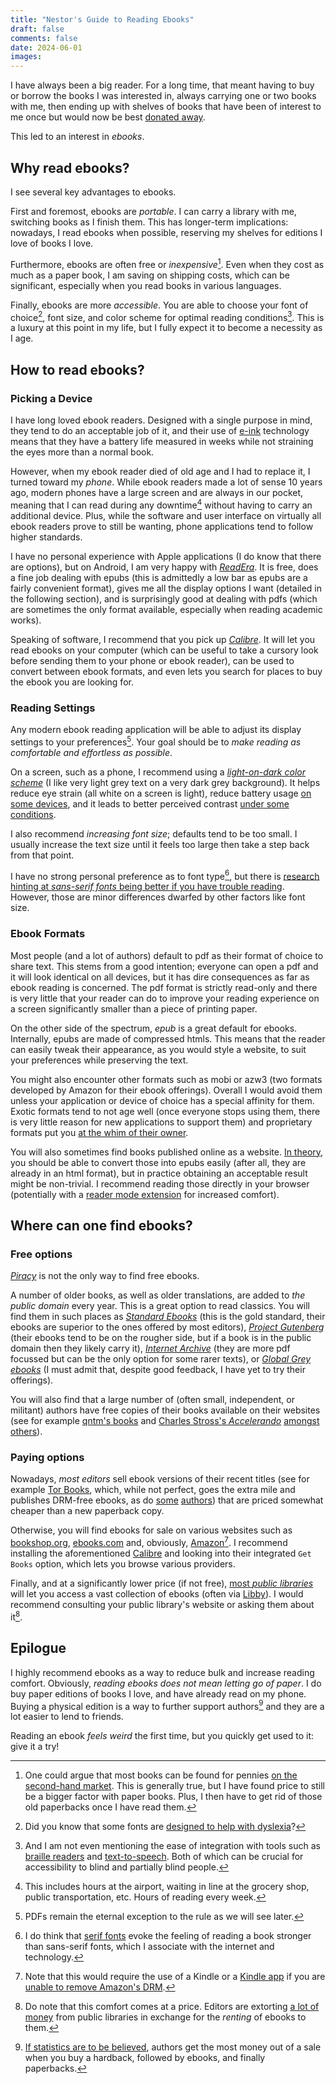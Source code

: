 ```yaml
---
title: "Nestor's Guide to Reading Ebooks"
draft: false
comments: false
date: 2024-06-01
images:
---
```


I have always been a big reader. For a long time, that meant having to buy or borrow the books I was interested in, always carrying one or two books with me, then ending up with shelves of books that have been of interest to me once but would now be best [donated away](https://littlefreelibrary.org/).

This led to an interest in *ebooks*.

## Why read ebooks?

I see several key advantages to ebooks.

First and foremost, ebooks are *portable*. I can carry a library with me, switching books as I finish them. This has longer-term implications: nowadays, I read ebooks when possible, reserving my shelves for editions I love of books I love.

Furthermore, ebooks are often free or *inexpensive*[^price]. Even when they cost as much as a paper book, I am saving on shipping costs, which can be significant, especially when you read books in various languages.

[^price]: One could argue that most books can be found for pennies [on the second-hand market](https://www.bookfinder.com/). This is generally true, but I have found price to still be a bigger factor with paper books. Plus, I then have to get rid of those old paperbacks once I have read them.

Finally, ebooks are more *accessible*. You are able to choose your font of choice[^dyslexia], font size, and color scheme for optimal reading conditions[^braille]. This is a luxury at this point in my life, but I fully expect it to become a necessity as I age.

[^dyslexia]: Did you know that some fonts are [designed to help with dyslexia](https://www.handtalk.me/en/blog/dyslexia-font/)?

[^braille]: And I am not even mentioning the ease of integration with tools such as [braille readers](https://www.helenkeller.org/40-cells-to-empowerment-a-comparison-of-five-braille-displays-to-fortify-your-success-in-2023/) and [text-to-speech](https://nfb.org/programs-services/knfb-reader). Both of which can be crucial for accessibility to blind and partially blind people.

## How to read ebooks?

### Picking a Device

I have long loved ebook readers. Designed with a single purpose in mind, they tend to do an acceptable job of it, and their use of [e-ink](https://en.wikipedia.org/wiki/E_Ink) technology means that they have a battery life measured in weeks while not straining the eyes more than a normal book.

However, when my ebook reader died of old age and I had to replace it, I turned toward my *phone*. While ebook readers made a lot of sense 10 years ago, modern phones have a large screen and are always in our pocket, meaning that I can read during any downtime[^down] without having to carry an additional device. Plus, while the software and user interface on virtually all ebook readers prove to still be wanting, phone applications tend to follow higher standards.

[^down]: This includes hours at the airport, waiting in line at the grocery shop, public transportation, etc. Hours of reading every week.

I have no personal experience with Apple applications (I do know that there are options), but on Android, I am very happy with [*ReadEra*](https://readera.org/). It is free, does a fine job dealing with epubs (this is admittedly a low bar as epubs are a fairly convenient format), gives me all the display options I want (detailed in the following section), and is surprisingly good at dealing with pdfs (which are sometimes the only format available, especially when reading academic works).

Speaking of software, I recommend that you pick up [*Calibre*](https://calibre-ebook.com/). It will let you read ebooks on your computer (which can be useful to take a cursory look before sending them to your phone or ebook reader), can be used to convert between ebook formats, and even lets you search for places to buy the ebook you are looking for.

### Reading Settings

Any modern ebook reading application will be able to adjust its display settings to your preferences[^pdf].
Your goal should be to *make reading as comfortable and effortless as possible*.

[^pdf]: PDFs remain the eternal exception to the rule as we will see later.

On a screen, such as a phone, I recommend using a [*light-on-dark color scheme*](https://en.wikipedia.org/wiki/Light-on-dark_color_scheme) (I like very light grey text on a very dark grey background). It helps reduce eye strain (all white on a screen is light), reduce battery usage [on some devices](https://lifehacker.com/use-dark-mode-to-conserve-your-phones-battery-power-1830368436), and it leads to better perceived contrast [under some conditions](https://psychology.stackexchange.com/questions/1702/why-is-white-on-black-considered-higher-contrast-than-black-on-white).

I also recommend *increasing font size*; defaults tend to be too small. I usually increase the text size until it feels too large then take a step back from that point.

I have no strong personal preference as to font type[^serif], but there is [research hinting at *sans-serif fonts* being better if you have trouble reading](https://geniusee.com/single-blog/font-readability-research-famous-designers-vs-scientists). However, those are minor differences dwarfed by other factors like font size.

[^serif]: I do think that [serif fonts](https://en.wikipedia.org/wiki/Serif) evoke the feeling of reading a book stronger than sans-serif fonts, which I associate with the internet and technology.

### Ebook Formats

Most people (and a lot of authors) default to pdf as their format of choice to share text. This stems from a good intention; everyone can open a pdf and it will look identical on all devices, but it has dire consequences as far as ebook reading is concerned. The pdf format is strictly read-only and there is very little that your reader can do to improve your reading experience on a screen significantly smaller than a piece of printing paper.

On the other side of the spectrum, *epub* is a great default for ebooks. Internally, epubs are made of compressed htmls. This means that the reader can easily tweak their appearance, as you would style a website, to suit your preferences while preserving the text.

You might also encounter other formats such as mobi or azw3 (two formats developed by Amazon for their ebook offerings). Overall I would avoid them unless your application or device of choice has a special affinity for them. Exotic formats tend to not age well (once everyone stops using them, there is very little reason for new applications to support them) and proprietary formats put you [at the whim of their owner](https://en.wikipedia.org/wiki/Digital_rights_management).

You will also sometimes find books published online as a website. [In theory](https://www.reddit.com/r/Calibre/comments/p4b7zv/how_do_i_convert_an_entire_website_into_a/), you should be able to convert those into epubs easily (after all, they are already in an html format), but in practice obtaining an acceptable result might be non-trivial. I recommend reading those directly in your browser (potentially with a [reader mode extension](https://chromewebstore.google.com/detail/reader-view/ecabifbgmdmgdllomnfinbmaellmclnh?hl=en) for increased comfort).

## Where can one find ebooks?

### Free options

[*Piracy*](https://en.wikipedia.org/wiki/Anna%27s_Archive) is not the only way to find free ebooks.

A number of older books, as well as older translations, are added to *the public domain* every year. This is a great option to read classics. You will find them in such places as [*Standard Ebooks*](https://standardebooks.org/) (this is the gold standard, their ebooks are superior to the ones offered by most editors), [*Project Gutenberg*](https://www.gutenberg.org/) (their ebooks tend to be on the rougher side, but if a book is in the public domain then they likely carry it), [*Internet Archive*](https://archive.org/details/texts) (they are more pdf focussed but can be the only option for some rarer texts), or [*Global Grey ebooks*](https://www.globalgreyebooks.com/index.html) (I must admit that, despite good feedback, I have yet to try their offerings).

You will also find that a large number of (often small, independent, or militant) authors have free copies of their books available on their websites (see for example [qntm's books](https://qntm.org/fiction) and [Charles Stross's *Accelerando*](https://www.antipope.org/charlie/blog-static/fiction/accelerando/accelerando-intro.html) [amongst others](https://www.huffpost.com/entry/why-successful-authors-ar_b_4115300)).

### Paying options

Nowadays, *most editors* sell ebook versions of their recent titles (see for example [Tor Books](https://en.wikipedia.org/wiki/Tor_Books#E-books), which, while not perfect, goes the extra mile and publishes DRM-free ebooks, as do [some](https://qntm.gumroad.com/) [authors](https://craphound.com/shop/)) that are priced somewhat cheaper than a new paperback copy.

Otherwise, you will find ebooks for sale on various websites such as [bookshop.org](https://bookshop.org/), [ebooks.com](https://www.ebooks.com/en-us/) and, obviously, [Amazon](https://www.amazon.com/s?k=kindle+books)[^kindle].
I recommend installing the aforementioned [Calibre](https://calibre-ebook.com/) and looking into their integrated `Get Books` option, which lets you browse various providers.

[^kindle]: Note that this would require the use of a Kindle or a [Kindle app](https://play.google.com/store/apps/details?id=com.amazon.kindle&hl=en_US) if you are [unable to remove Amazon's DRM](https://www.reddit.com/r/LightNovels/comments/10bluok/anyone_know_how_to_remove_drm_on_new_version_of/).

Finally, and at a significantly lower price (if not free), [most *public libraries*](https://www.berkeleypubliclibrary.org/topics/ebooks-eaudiobooks) will let you access a vast collection of ebooks (often via [Libby](https://libbyapp.com/)). I would recommend consulting your public library's website or asking them about it[^lib].

[^lib]: Do note that this comfort comes at a price. Editors are extorting [a lot of money](https://bookriot.com/high-cost-of-ebooks-has-libraries-struggling-and-seeking-legal-action/) from public libraries in exchange for the *renting* of ebooks to them.

## Epilogue

I highly recommend ebooks as a way to reduce bulk and increase reading comfort. Obviously, *reading ebooks does not mean letting go of paper*. I do buy paper editions of books I love, and have already read on my phone. Buying a physical edition is a way to further support authors[^support] and they are a lot easier to lend to friends.

[^support]: [If statistics are to be believed](https://www.davidderrico.com/cost-breakdowns-e-books-vs-printed-books/#:~:text=Cost%20breakdowns%20for%20print%20books%20vs.%20e%2Dbooks), authors get the most money out of a sale when you buy a hardback, followed by ebooks, and finally paperbacks.

Reading an ebook *feels weird* the first time, but you quickly get used to it: give it a try!
